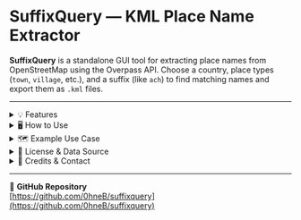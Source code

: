 # SuffixQuery — KML Place Name Extractor

**SuffixQuery** is a standalone GUI tool for extracting place names from OpenStreetMap using the Overpass API. Choose a country, place types (`town`, `village`, etc.), and a suffix (like `ach`) to find matching names and export them as `.kml` files.

---

<details>
<summary>💡 Features</summary>

- Filter by place type: `village`, `town`, `city`, `hamlet`, `locality`, `farm`, `isolated_dwelling`  
- Auto-generates `.kml` files in the format `country__contain__position_term.kml`  
- Saves the file directly in the application folder  
</details>

<details>
<summary>🖥️ How to Use</summary>

1. Download and extract the application folder  
2. Select a country, match type, word position and place type   
3. Enter a term (e.g. `ach`)  
4. Click **Fetch Data**  
→ A file like `Germany__suffix__all_ach.kml` will appear in the folder you can select at `Select Output Dir`  
</details>

<details>
<summary>🗺️ Example Use Case</summary>

Want to find all towns and villages in **Germany** ending in `ach`?

→ Select `Germany`, type `ach`, choose `town` and `village`, check `suffix`, and hit **Fetch Data**  
→ You’ll get `Germany__suffix__all_ach.kml` with the results  
</details>

<details>
<summary>📄 License & Data Source</summary>

- Data from [OpenStreetMap](https://www.openstreetmap.org)  
- Usage follows the [ODbL license](https://opendatacommons.org/licenses/odbl/)  
- Queries use the [Overpass API](https://overpass-api.de/)  
</details>

<details>
<summary>👤 Credits & Contact</summary>

- Made by **BennoGHG**  
  > Discord: `benno2503`  
- Ideas & Testing: **AtomoMC**  
  > Discord: `atomomc3904`  
</details>

---

🔗 **GitHub Repository**  
[https://github.com/0hneB/suffixquery](https://github.com/0hneB/suffixquery)

